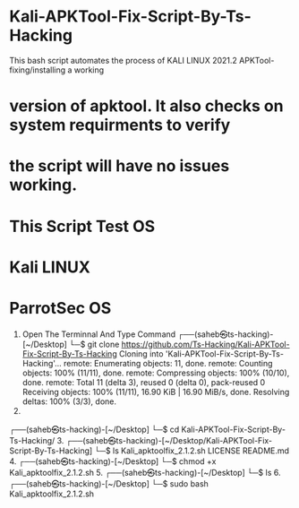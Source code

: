 # Kali-APKTool-Fix-Script-By-Ts-Hacking

This bash script automates the process of KALI LINUX 2021.2 APKTool-fixing/installing a working 
#             version of apktool. It also checks on system requirments to verify
#             the script will have no issues working.
#
# This Script Test OS
# Kali LINUX
# ParrotSec OS

1. Open The Terminnal And Type Command
┌──(saheb㉿ts-hacking)-[~/Desktop]
└─$ git clone https://github.com/Ts-Hacking/Kali-APKTool-Fix-Script-By-Ts-Hacking
Cloning into 'Kali-APKTool-Fix-Script-By-Ts-Hacking'...
remote: Enumerating objects: 11, done.
remote: Counting objects: 100% (11/11), done.
remote: Compressing objects: 100% (10/10), done.
remote: Total 11 (delta 3), reused 0 (delta 0), pack-reused 0
Receiving objects: 100% (11/11), 16.90 KiB | 16.90 MiB/s, done.
Resolving deltas: 100% (3/3), done.
2.
┌──(saheb㉿ts-hacking)-[~/Desktop]
└─$ cd Kali-APKTool-Fix-Script-By-Ts-Hacking/
3.
┌──(saheb㉿ts-hacking)-[~/Desktop/Kali-APKTool-Fix-Script-By-Ts-Hacking]
└─$ ls
Kali_apktoolfix_2.1.2.sh  LICENSE  README.md
4.
┌──(saheb㉿ts-hacking)-[~/Desktop]
└─$ chmod +x Kali_apktoolfix_2.1.2.sh
5.
┌──(saheb㉿ts-hacking)-[~/Desktop]
└─$ ls
6.
┌──(saheb㉿ts-hacking)-[~/Desktop]
└─$ sudo bash Kali_apktoolfix_2.1.2.sh
